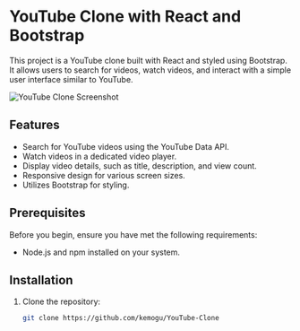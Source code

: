 # YouTube Clone with React and Bootstrap

This project is a YouTube clone built with React and styled using Bootstrap. It allows users to search for videos, watch videos, and interact with a simple user interface similar to YouTube.

![YouTube Clone Screenshot](screenshot.png)

## Features

- Search for YouTube videos using the YouTube Data API.
- Watch videos in a dedicated video player.
- Display video details, such as title, description, and view count.
- Responsive design for various screen sizes.
- Utilizes Bootstrap for styling.

## Prerequisites

Before you begin, ensure you have met the following requirements:

- Node.js and npm installed on your system.

## Installation

1. Clone the repository:

   ```bash
   git clone https://github.com/kemogu/YouTube-Clone
